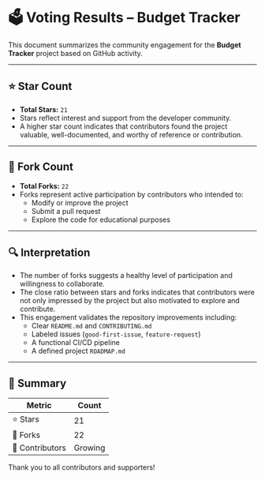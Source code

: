 # 🗳️ Voting Results – Budget Tracker

This document summarizes the community engagement for the **Budget Tracker** project based on GitHub activity.

---

## ⭐ Star Count

- **Total Stars:** `21`
- Stars reflect interest and support from the developer community.
- A higher star count indicates that contributors found the project valuable, well-documented, and worthy of reference or contribution.

---

## 🍴 Fork Count

- **Total Forks:** `22`
- Forks represent active participation by contributors who intended to:
  - Modify or improve the project
  - Submit a pull request
  - Explore the code for educational purposes

---

## 🔍 Interpretation

- The number of forks suggests a healthy level of participation and willingness to collaborate.
- The close ratio between stars and forks indicates that contributors were not only impressed by the project but also motivated to explore and contribute.
- This engagement validates the repository improvements including:
  - Clear `README.md` and `CONTRIBUTING.md`
  - Labeled issues (`good-first-issue`, `feature-request`)
  - A functional CI/CD pipeline
  - A defined project `ROADMAP.md`

---

## 🧠 Summary

| Metric         | Count |
|----------------|-------|
| ⭐ Stars        | 21    |
| 🍴 Forks        | 22    |
| 👥 Contributors | Growing |

Thank you to all contributors and supporters!
